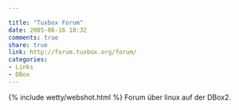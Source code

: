 ```yaml
---

title: "Tuxbox Forum"
date: 2005-06-16 18:32
comments: true
share: true
link: http://forum.tuxbox.org/forum/
categories: 
- Links
- DBox
---
```

{% include wetty/webshot.html %} Forum über linux auf der DBox2.